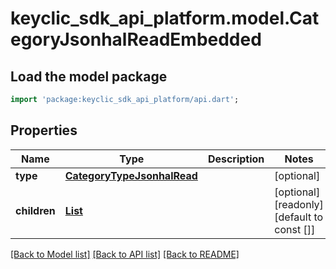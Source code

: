 # keyclic_sdk_api_platform.model.CategoryJsonhalReadEmbedded

## Load the model package
```dart
import 'package:keyclic_sdk_api_platform/api.dart';
```

## Properties
Name | Type | Description | Notes
------------ | ------------- | ------------- | -------------
**type** | [**CategoryTypeJsonhalRead**](CategoryTypeJsonhalRead.md) |  | [optional] 
**children** | [**List<CategoryJsonhalRead>**](CategoryJsonhalRead.md) |  | [optional] [readonly] [default to const []]

[[Back to Model list]](../README.md#documentation-for-models) [[Back to API list]](../README.md#documentation-for-api-endpoints) [[Back to README]](../README.md)


